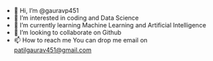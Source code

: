 - 👋 Hi, I’m @gauravp451
- 👀 I’m interested in coding and Data Science
- 🌱 I’m currently learning Machine Learning and Artificial Intelligence
- 💞️ I’m looking to collaborate on Github
- 📫 How to reach me You can drop me email on patilgaurav451@gmail.com

<!---
gauravp451/gauravp451 is a ✨ special ✨ repository because its `README.md` (this file) appears on your GitHub profile.
You can click the Preview link to take a look at your changes.
--->
